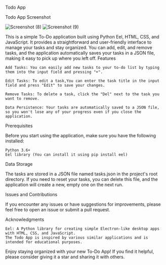 Todo App

Todo App Screenshot

![Screenshot (8)](https://github.com/ShivAkash/To-Do-Application/assets/75986286/9e4a208e-cdae-4384-8440-705327c2d4d5)
![Screenshot (9)](https://github.com/ShivAkash/To-Do-Application/assets/75986286/cffc1859-c6f7-4eb3-a85f-f739312ebd96)

This is a simple To-Do application built using Python Eel, HTML, CSS, and JavaScript. It provides a straightforward and user-friendly interface to manage your tasks and stay organized. You can add, edit, and remove tasks, and the application automatically saves your tasks in a JSON file, making it easy to pick up where you left off.
Features

    Add Tasks: You can easily add new tasks to your to-do list by typing them into the input field and pressing "+".

    Edit Tasks: To edit a task,You can enter the task title in the input field and press "Edit" to save your changes.

    Remove Tasks: To delete a task, click the "Del" next to the task you want to remove.

    Data Persistence: Your tasks are automatically saved to a JSON file, so you won't lose any of your progress even if you close the application.

Prerequisites

Before you start using the application, make sure you have the following installed:

    Python 3.6+
    Eel library (You can install it using pip install eel)

Data Storage

The tasks are stored in a JSON file named tasks.json in the project's root directory. If you need to reset your tasks, you can delete this file, and the application will create a new, empty one on the next run.

Issues and Contributions

If you encounter any issues or have suggestions for improvements, please feel free to open an issue or submit a pull request.

Acknowledgments

    Eel: A Python library for creating simple Electron-like desktop apps with HTML, CSS, and JavaScript.
    The Todo App is inspired by various similar applications and is intended for educational purposes.

Enjoy staying organized with your new To-Do App! If you find it helpful, please consider giving it a star and sharing it with others.
    
